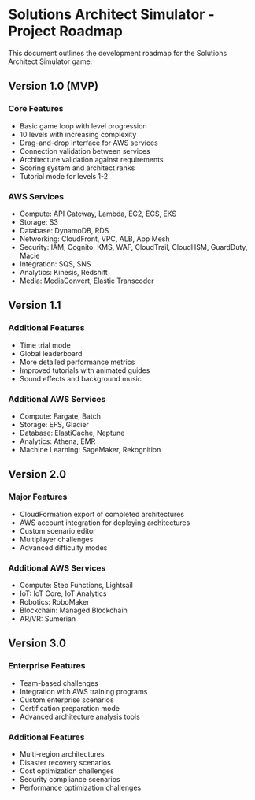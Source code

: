 # Solutions Architect Simulator - Project Roadmap

This document outlines the development roadmap for the Solutions Architect Simulator game.

## Version 1.0 (MVP)

### Core Features
- Basic game loop with level progression
- 10 levels with increasing complexity
- Drag-and-drop interface for AWS services
- Connection validation between services
- Architecture validation against requirements
- Scoring system and architect ranks
- Tutorial mode for levels 1-2

### AWS Services
- Compute: API Gateway, Lambda, EC2, ECS, EKS
- Storage: S3
- Database: DynamoDB, RDS
- Networking: CloudFront, VPC, ALB, App Mesh
- Security: IAM, Cognito, KMS, WAF, CloudTrail, CloudHSM, GuardDuty, Macie
- Integration: SQS, SNS
- Analytics: Kinesis, Redshift
- Media: MediaConvert, Elastic Transcoder

## Version 1.1

### Additional Features
- Time trial mode
- Global leaderboard
- More detailed performance metrics
- Improved tutorials with animated guides
- Sound effects and background music

### Additional AWS Services
- Compute: Fargate, Batch
- Storage: EFS, Glacier
- Database: ElastiCache, Neptune
- Analytics: Athena, EMR
- Machine Learning: SageMaker, Rekognition

## Version 2.0

### Major Features
- CloudFormation export of completed architectures
- AWS account integration for deploying architectures
- Custom scenario editor
- Multiplayer challenges
- Advanced difficulty modes

### Additional AWS Services
- Compute: Step Functions, Lightsail
- IoT: IoT Core, IoT Analytics
- Robotics: RoboMaker
- Blockchain: Managed Blockchain
- AR/VR: Sumerian

## Version 3.0

### Enterprise Features
- Team-based challenges
- Integration with AWS training programs
- Custom enterprise scenarios
- Certification preparation mode
- Advanced architecture analysis tools

### Additional Features
- Multi-region architectures
- Disaster recovery scenarios
- Cost optimization challenges
- Security compliance scenarios
- Performance optimization challenges
